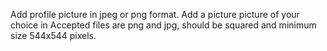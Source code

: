 Add profile picture in jpeg or png format.
Add a picture picture of your choice in Accepted files are png and jpg, should be squared and minimum size 544x544 pixels.
